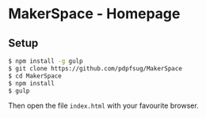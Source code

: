 # MakerSpace - Homepage #

## Setup ##

```bash
$ npm install -g gulp
$ git clone https://github.com/pdpfsug/MakerSpace
$ cd MakerSpace
$ npm install
$ gulp
```

Then open the file `index.html` with your favourite browser.
